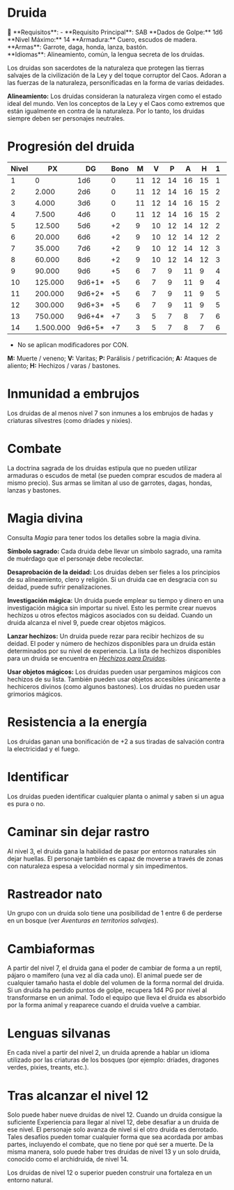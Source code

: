 # Druida

<aside>
📖 **Requisitos**: -
**Requisito Principal**: SAB
**Dados de Golpe:** 1d6
**Nivel Máximo:** 14
**Armadura:** Cuero, escudos de madera.
**Armas**: Garrote, daga, honda, lanza, bastón.
**Idiomas**: Alineamiento, común, la lengua secreta de los druidas.

</aside>

Los druidas son sacerdotes de la naturaleza que protegen las tierras salvajes de la civilización de la Ley y del toque corruptor del Caos. Adoran a las fuerzas de la naturaleza, personificadas en la forma de varias deidades.

**Alineamiento:** Los druidas consideran la naturaleza virgen como el estado ideal del mundo. Ven los conceptos de la Ley y el Caos como extremos que están igualmente en contra de la naturaleza. Por lo tanto, los druidas siempre deben ser personajes neutrales.

# Progresión del druida

| Nivel | PX | DG | Bono | M | V | P | A | H | 1 | 2 | 3 | 4 | 5 |
| --- | --- | --- | --- | --- | --- | --- | --- | --- | --- | --- | --- | --- | --- |
| 1 | 0 | 1d6 | 0 | 11 | 12 | 14 | 16 | 15 | 1 | - | - | - | - |
| 2 | 2.000 | 2d6 | 0 | 11 | 12 | 14 | 16 | 15 | 2 | - | - | - | - |
| 3 | 4.000 | 3d6 | 0 | 11 | 12 | 14 | 16 | 15 | 2 | 1 | - | - | - |
| 4 | 7.500 | 4d6 | 0 | 11 | 12 | 14 | 16 | 15 | 2 | 2 | - | - | - |
| 5 | 12.500 | 5d6 | +2 | 9 | 10 | 12 | 14 | 12 | 2 | 2 | 1 | 1 | - |
| 6 | 20.000 | 6d6 | +2 | 9 | 10 | 12 | 14 | 12 | 2 | 2 | 2 | 1 | 1 |
| 7 | 35.000 | 7d6 | +2 | 9 | 10 | 12 | 14 | 12 | 3 | 3 | 2 | 2 | 1 |
| 8 | 60.000 | 8d6 | +2 | 9 | 10 | 12 | 14 | 12 | 3 | 3 | 3 | 2 | 2 |
| 9 | 90.000 | 9d6 | +5 | 6 | 7 | 9 | 11 | 9 | 4 | 4 | 3 | 3 | 2 |
| 10 | 125.000 | 9d6+1* | +5 | 6 | 7 | 9 | 11 | 9 | 4 | 4 | 4 | 3 | 3 |
| 11 | 200.000 | 9d6+2* | +5 | 6 | 7 | 9 | 11 | 9 | 5 | 5 | 4 | 4 | 3 |
| 12 | 300.000 | 9d6+3* | +5 | 6 | 7 | 9 | 11 | 9 | 5 | 5 | 5 | 4 | 4 |
| 13 | 750.000 | 9d6+4* | +7 | 3 | 5 | 7 | 8 | 7 | 6 | 5 | 5 | 5 | 4 |
| 14 | 1.500.000 | 9d6+5* | +7 | 3 | 5 | 7 | 8 | 7 | 6 | 6 | 5 | 5 | 5 |

* No se aplican modificadores por CON.

**M:** Muerte / veneno; **V:** Varitas; **P:** Parálisis / petrificación; **A:** Ataques de aliento; **H:** Hechizos / varas / bastones.

# Inmunidad a embrujos

Los druidas de al menos nivel 7 son inmunes a los embrujos de hadas y criaturas silvestres (como dríades y nixies).

# Combate

La doctrina sagrada de los druidas estipula que no pueden utilizar armaduras o escudos de metal (se pueden comprar escudos de madera al mismo precio). Sus armas se limitan al uso de garrotes, dagas, hondas, lanzas y bastones.

# Magia divina

Consulta *Magia* para tener todos los detalles sobre la magia divina.

**Símbolo sagrado:** Cada druida debe llevar un símbolo sagrado, una ramita de muérdago que el personaje debe recolectar.

**Desaprobación de la deidad:** Los druidas deben ser fieles a los principios de su alineamiento, clero y religión. Si un druida cae en desgracia con su deidad, puede sufrir penalizaciones.

**Investigación mágica:** Un druida puede emplear su tiempo y dinero en una investigación mágica sin importar su nivel. Esto les permite crear nuevos hechizos u otros efectos mágicos asociados con su deidad. Cuando un druida alcanza el nivel 9, puede crear objetos mágicos.

**Lanzar hechizos:** Un druida puede rezar para recibir hechizos de su deidad. El poder y número de hechizos disponibles para un druida están determinados por su nivel de experiencia. La lista de hechizos disponibles para un druida se encuentra en *[Hechizos para Druidas](https://www.notion.so/ec0de6e71a6d444da654e1817eea8955?pvs=21)*.

**Usar objetos mágicos:** Los druidas pueden usar pergaminos mágicos con hechizos de su lista. También pueden usar objetos accesibles únicamente a hechiceros divinos (como algunos bastones). Los druidas no pueden usar grimorios mágicos.

# Resistencia a la energía

Los druidas ganan una bonificación de +2 a sus tiradas de salvación contra la electricidad y el fuego.

# Identificar

Los druidas pueden identificar cualquier planta o animal y saben si un agua es pura o no.

# Caminar sin dejar rastro

Al nivel 3, el druida gana la habilidad de pasar por entornos naturales sin dejar huellas. El personaje también es capaz de moverse a través de zonas con naturaleza espesa a velocidad normal y sin impedimentos.

# Rastreador nato

Un grupo con un druida solo tiene una posibilidad de 1 entre 6 de perderse en un bosque (ver *Aventuras en territorios salvajes*).

# Cambiaformas

A partir del nivel 7, el druida gana el poder de cambiar de forma a un reptil, pájaro o mamífero (una vez al día cada uno). El animal puede ser de cualquier tamaño hasta el doble del volumen de la forma normal del druida. Si un druida ha perdido puntos de golpe, recupera 1d4 PG por nivel al transformarse en un animal. Todo el equipo que lleva el druida es absorbido por la forma animal y reaparece cuando el druida vuelve a cambiar.

# Lenguas silvanas

En cada nivel a partir del nivel 2, un druida aprende a hablar un idioma utilizado por las criaturas de los bosques (por ejemplo: dríades, dragones verdes, pixies, treants, etc.).

# Tras alcanzar el nivel 12

Solo puede haber nueve druidas de nivel 12. Cuando un druida consigue la suficiente Experiencia para llegar al nivel 12, debe desafiar a un druida de ese nivel. El personaje solo avanza de nivel si el otro druida es derrotado. Tales desafíos pueden tomar cualquier forma que sea acordada por ambas partes, incluyendo el combate, que no tiene por qué ser a muerte. De la misma manera, solo puede haber tres druidas de nivel 13 y un solo druida, conocido como el archidruida, de nivel 14.

Los druidas de nivel 12 o superior pueden construir una fortaleza en un entorno natural.